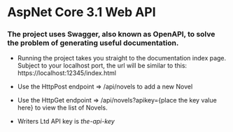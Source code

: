 ﻿# AspNet Core 3.1 Web API

### The project uses Swagger, also known as OpenAPI, to solve the problem of generating useful documentation.

* Running the project takes you straight to the documentation index page.
Subject to your localhost port, the url will be similar to this:
https://localhost:12345/index.html

* Use the HttpPost endpoint => /api/novels to add a new Novel
* Use the HttpGet endpoint => /api/novels?apikey={place the key value here} to view the list of Novels. 
* Writers Ltd API key is *the-api-key*
 


